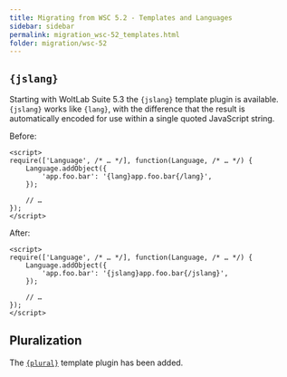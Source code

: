 ```yaml
---
title: Migrating from WSC 5.2 - Templates and Languages
sidebar: sidebar
permalink: migration_wsc-52_templates.html
folder: migration/wsc-52
---
```


## `{jslang}`

Starting with WoltLab Suite 5.3 the `{jslang}` template plugin is available.
`{jslang}` works like `{lang}`, with the difference that the result is automatically encoded for use within a single quoted JavaScript string.

Before:

```smarty
<script>
require(['Language', /* … */], function(Language, /* … */) {
    Language.addObject({
        'app.foo.bar': '{lang}app.foo.bar{/lang}',
    });

    // …
});
</script>
```

After:

```smarty
<script>
require(['Language', /* … */], function(Language, /* … */) {
    Language.addObject({
        'app.foo.bar': '{jslang}app.foo.bar{/jslang}',
    });

    // …
});
</script>
```

## Pluralization

The [`{plural}`](view_template-plugins.html#53-plural) template plugin has been added.
